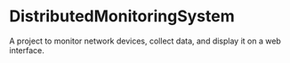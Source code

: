 # DistributedMonitoringSystem
A project to monitor network devices, collect data, and display it on a web interface.
